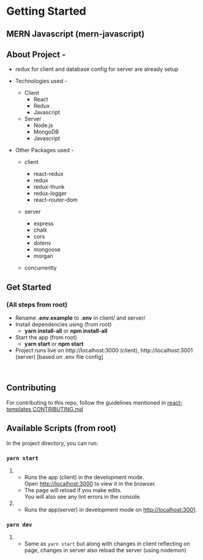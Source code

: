 # Getting Started

## MERN Javascript (mern-javascript)

## About Project -

- redux for client and database config for server are already setup
- Technologies used -
  - Client
    - React
    - Redux
    - Javascript
  - Server
    - Node.js
    - MongoDB
    - Javascript
- Other Packages used -

  - client
    - react-redux
    - redux
    - redux-thunk
    - redux-logger
    - react-router-dom
  - server

    - express
    - chalk
    - cors
    - dotenv
    - mongoose
    - morgan

  - concurrently

## Get Started

### (All steps from root)

- Rename **.env.example** to **.env** in client/ and server/
- Install dependencies using (from root)
  - **yarn install-all** or **npm install-all**
- Start the app (from root)
  - **yarn start** or **npm start**
- Project runs live on http://localhost:3000 (client), http://localhost:3001 (server) [based on .env file config]

<br />

## Contributing

For contributing to this repo, follow the guidelines mentioned in [react-templates CONTRIBUTING.md](https://github.com/hardyyb2/react-templates/blob/main/CONTRIBUTING.md)

## Available Scripts (from root)

In the project directory, you can run:

### `yarn start`

1. - Runs the app (client) in the development mode.\
     Open [http://localhost:3000](http://localhost:3000) to view it in the browser.
   - The page will reload if you make edits.\
     You will also see any lint errors in the console.

2. - Runs the app(server) in development mode on [http://localhost:3001](http://localhost:3001).

### `yarn dev`

1. - Same as `yarn start` but along with changes in client reflecting on page, changes in server also reload the server (using nodemon)
